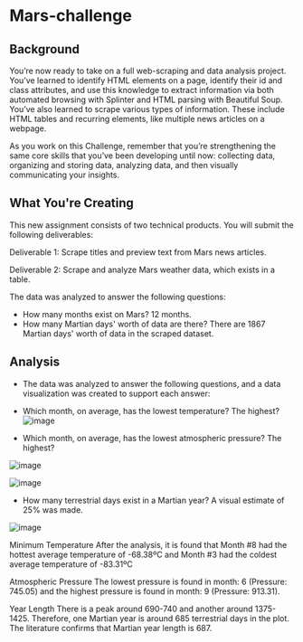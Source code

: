 # Mars-challenge

## Background

You’re now ready to take on a full web-scraping and data analysis project. You’ve learned to identify HTML elements on a page, identify their id and class attributes, and use this knowledge to extract information via both automated browsing with Splinter and HTML parsing with Beautiful Soup. You’ve also learned to scrape various types of information. These include HTML tables and recurring elements, like multiple news articles on a webpage.

As you work on this Challenge, remember that you’re strengthening the same core skills that you’ve been developing until now: collecting data, organizing and storing data, analyzing data, and then visually communicating your insights.

## What You're Creating

This new assignment consists of two technical products. You will submit the following deliverables:

Deliverable 1: Scrape titles and preview text from Mars news articles.

Deliverable 2: Scrape and analyze Mars weather data, which exists in a table.

The data was analyzed to answer the following questions:

- How many months exist on Mars? 12 months. 
- How many Martian days' worth of data are there? There are 1867 Martian days' worth of data in the scraped dataset.

 ## Analysis 
 
- The data was analyzed to answer the following questions, and a data visualization was created to support each answer: 

- Which month, on average, has the lowest temperature? The highest?
![image](https://github.com/user-attachments/assets/aa2aaaf3-16df-44f5-bb2a-d74c8738b618)

- Which month, on average, has the lowest atmospheric pressure? The highest?

![image](https://github.com/user-attachments/assets/b6e1c389-6b34-41e6-896d-bb0fec708a4e)

![image](https://github.com/user-attachments/assets/cdd4004d-98ca-4544-8c41-2e81db31f745)


- How many terrestrial days exist in a Martian year? A visual estimate of 25% was made. 

![image](https://github.com/user-attachments/assets/593e2b51-43ec-4a20-9834-c6d2e690263f)

Minimum Temperature
After the analysis, it is found that Month #8 had the hottest average temperature of -68.38ºC and Month #3 had the coldest average temperature of -83.31ºC

Atmospheric Pressure
The lowest pressure is found in month: 6 (Pressure: 745.05) and the highest pressure is found in month: 9 (Pressure: 913.31).

Year Length
There is a peak around 690-740 and another around 1375-1425. Therefore, one Martian year is around 685 terrestrial days in the plot. The literature confirms that Martian year length is 687.

